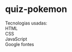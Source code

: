# quiz-pokemon

Tecnologias usadas:
<br>
HTML
<br>
CSS
<br>
JavaScript
<br>
Google fontes

<img src="https://cdn.discordapp.com/attachments/955181072814067732/955234652468158504/unknown.png" alt="">
